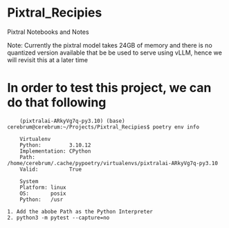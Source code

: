 # Pixtral_Recipies
Pixtral Notebooks and Notes

Note: Currently the pixtral model takes 24GB of memory and there is no quantized version available that be be used
to serve using vLLM, hence we will revisit this at a later time

# In order to test this project, we can do that following

```
    (pixtralai-ARkyVg7q-py3.10) (base) cerebrum@cerebrum:~/Projects/Pixtral_Recipies$ poetry env info

    Virtualenv
    Python:         3.10.12
    Implementation: CPython
    Path:           /home/cerebrum/.cache/pypoetry/virtualenvs/pixtralai-ARkyVg7q-py3.10
    Valid:          True

    System
    Platform: linux
    OS:       posix
    Python:   /usr
```

    1. Add the abobe Path as the Python Interpreter
    2. python3 -m pytest --capture=no
